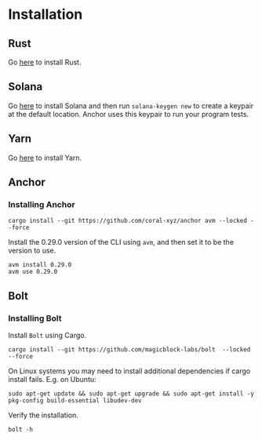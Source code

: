 # Installation

## Rust

Go [here](https://www.rust-lang.org/tools/install) to install Rust.

## Solana

Go [here](https://docs.solana.com/cli/install-solana-cli-tools) to install Solana and then run `solana-keygen new` to create a keypair at the default location. Anchor uses this keypair to run your program tests.

## Yarn

Go [here](https://yarnpkg.com/getting-started/install) to install Yarn.

## Anchor

### Installing Anchor

```
cargo install --git https://github.com/coral-xyz/anchor avm --locked --force
```

Install the 0.29.0 version of the CLI using `avm`, and then set it to be the version to use.

```
avm install 0.29.0
avm use 0.29.0
```

## Bolt

### Installing Bolt

Install `Bolt` using Cargo.

```
cargo install --git https://github.com/magicblock-labs/bolt  --locked --force
```

On Linux systems you may need to install additional dependencies if cargo install fails. E.g. on Ubuntu:

```
sudo apt-get update && sudo apt-get upgrade && sudo apt-get install -y pkg-config build-essential libudev-dev
```

Verify the installation.

```
bolt -h
```